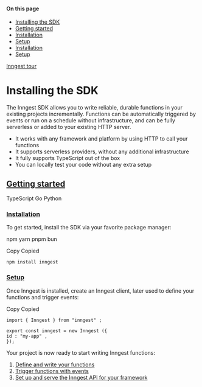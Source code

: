 #### On this page

- [Installing the SDK](\docs\sdk\overview#installing-the-sdk)
- [Getting started](\docs\sdk\overview#getting-started)
- [Installation](\docs\sdk\overview#installation)
- [Setup](\docs\sdk\overview#setup)
- [Installation](\docs\sdk\overview#installation-2)
- [Setup](\docs\sdk\overview#setup-2)

[Inngest tour](\docs\sdk\overview)

# Installing the SDK

The Inngest SDK allows you to write reliable, durable functions in your existing projects incrementally. Functions can be automatically triggered by events or run on a schedule without infrastructure, and can be fully serverless or added to your existing HTTP server.

- It works with any framework and platform by using HTTP to call your functions
- It supports serverless providers, without any additional infrastructure
- It fully supports TypeScript out of the box
- You can locally test your code without any extra setup

## [Getting started](\docs\sdk\overview#getting-started)

TypeScript Go Python

### [Installation](\docs\sdk\overview#installation)

To get started, install the SDK via your favorite package manager:

npm yarn pnpm bun

Copy Copied

```
npm install inngest
```

### [Setup](\docs\sdk\overview#setup)

Once Inngest is installed, create an Inngest client, later used to define your functions and trigger events:

Copy Copied

```
import { Inngest } from "inngest" ;

export const inngest = new Inngest ({
id : "my-app" ,
});
```

Your project is now ready to start writing Inngest functions:

1. [Define and write your functions](\docs\functions)
2. [Trigger functions with events](\docs\events)
3. [Set up and serve the Inngest API for your framework](\docs\learn\serving-inngest-functions)